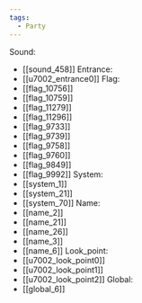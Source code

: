 ```yaml
---
tags:
  - Party
---
```

Sound:
- [[sound_458]]
Entrance:
- [[u7002_entrance0]]
Flag:
- [[flag_10756]]
- [[flag_10759]]
- [[flag_11279]]
- [[flag_11296]]
- [[flag_9733]]
- [[flag_9739]]
- [[flag_9758]]
- [[flag_9760]]
- [[flag_9849]]
- [[flag_9992]]
System:
- [[system_1]]
- [[system_21]]
- [[system_70]]
Name:
- [[name_2]]
- [[name_21]]
- [[name_26]]
- [[name_3]]
- [[name_6]]
Look_point:
- [[u7002_look_point0]]
- [[u7002_look_point1]]
- [[u7002_look_point2]]
Global:
- [[global_6]]
